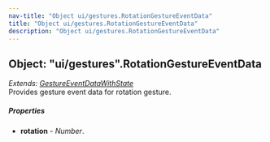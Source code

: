 ```yaml
---
nav-title: "Object ui/gestures.RotationGestureEventData"
title: "Object ui/gestures.RotationGestureEventData"
description: "Object ui/gestures.RotationGestureEventData"
---
```

## Object: "ui/gestures".RotationGestureEventData  
_Extends:_ [_GestureEventDataWithState_](../../ui/gestures/GestureEventDataWithState.md)  
Provides gesture event data for rotation gesture.

##### Properties
 - **rotation** - _Number_.